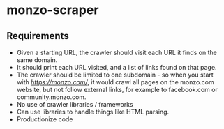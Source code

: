 # monzo-scraper

## Requirements

* Given a starting URL, the crawler should visit each URL it finds on the same domain. 
* It should print each URL visited, and a list of links found on that page. 
* The crawler should be limited to one subdomain - so when you start with *https://monzo.com/*, it would crawl all pages on the monzo.com website, but not follow external links, for example to facebook.com or community.monzo.com.
* No use of crawler libraries / frameworks 
* Can use libraries to handle things like HTML parsing.
* Productionize code
